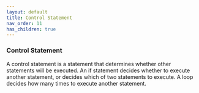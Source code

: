 ```yaml
---
layout: default
title: Control Statement
nav_order: 11
has_children: true
---
```

### Control Statement

A control statement is a statement that determines whether other statements will be executed. An if statement decides whether to execute another statement, or decides which of two statements to execute. A loop decides how many times to execute another statement.